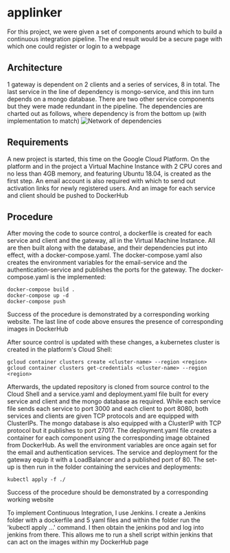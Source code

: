 # applinker
For this project, we were given a set of components around which to build a continuous integration pipeline. The end result would be a secure page with which one could register or login to a webpage
## Architecture
1 gateway is dependent on 2 clients and a series of services, 8 in total. The last service in the line of dependency is mongo-service, and this inn turn depends on a mongo database. There are two other service components but they were made redundant in the pipeline. The dependencies are charted out as follows, where dependency is from the bottom up (with implementation to match)
![Network of dependencies](https://github.com/CoryGreen/applinkerdiagram/blob/master/applinker.drawio)
## Requirements
A new project is started, this time on the Google Cloud Platform. On the platform and in the project a Virtual Machine Instance with 2 CPU cores and no less than 4GB memory, and featuring Ubuntu 18.04, is created as the first step. An email account is also required with which to send out activation links for newly registered users. And an image for each service and client should be pushed to DockerHub
## Procedure
After moving the code to source control, a dockerfile is created for each service and client and the gateway, all in the Virtual Machine Instance. All are then built along with the database, and their dependencies put into effect, with a docker-compose.yaml. The docker-compose.yaml also creates the environment variables for the email-service and the authentication-service and publishes the ports for the gateway. The docker-compose.yaml is the implemented:
```
docker-compose build .
docker-compose up -d
docker-compose push
```
Success of the procedure is demonstrated by a corresponding working website. The last line of code above ensures the presence of corresponding images in DockerHub

After source control is updated with these changes, a kubernetes cluster is created in the platform's  Cloud Shell:
```
gcloud container clusters create <cluster-name> --region <region>
gcloud container clusters get-credentials <cluster-name> --region <region>
```
Afterwards, the updated repository is cloned from source control to the Cloud Shell and a service.yaml and deployment.yaml file built for every service and client and the mongo database as required. While each service file sends each service to port 3000 and each client to port 8080,  both services and clients are given TCP protocols and are equipped with ClusterIPs. The mongo database is also equipped with a ClusterIP with TCP protocol but it publishes to port 27017. The deployment.yaml file creates a container for each component using the corresponding image obtained from DockerHub. As well the environment variables are once again set for the email and authentication services. The service and deployment for the gateway equip it with a LoadBalancer and a published port of 80. The set-up is then run in the folder containing the services and deployments:
```
kubectl apply -f ./
```
Success of the procedure should be demonstrated by a corresponding working website

To implement Continuous Integration, I use Jenkins. I create a Jenkins folder with a dockerfile and 5 yaml files and within the folder run the 'kubectl apply ...' command. I then obtain the jenkins pod and log into jenkins from there. This allows me to run a shell script within jenkins that can act on the images within my DockerHub page
